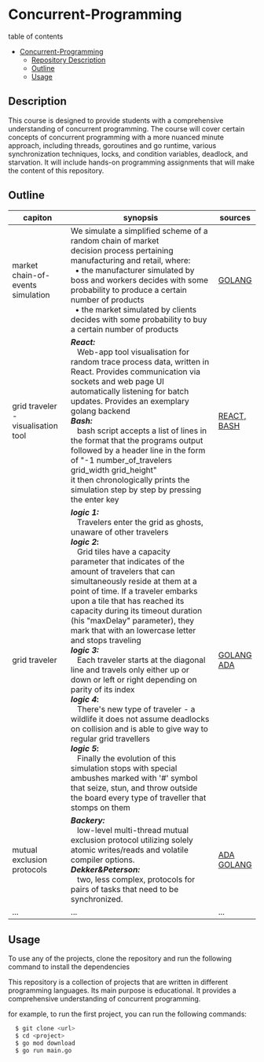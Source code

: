 # Concurrent-Programming

table of contents
- [Concurrent-Programming](#concurrent-programming)
  - [Repository Description](#description)
  - [Outline](#outline)
  - [Usage](#usage)

[//]: # (  - [Course Projects]&#40;#course-projects&#41;)


## Description

This course is designed to provide students with a comprehensive understanding of concurrent programming. 
The course will cover certain concepts of concurrent programming with a more nuanced minute approach, 
including threads, goroutines and go runtime, various synchronization techniques, locks, and condition variables, deadlock, and starvation. 
It will include hands-on programming assignments that will make the content of this repository.

## Outline
| capiton                            | synopsis                                                                                                                                                                                                                                                                                                                                                                                                                                                                                                                                                                                                                                                                                                                                                                                                                                                                                                                                                                                                                          | sources                                                                                                                                                       |
|------------------------------------|-----------------------------------------------------------------------------------------------------------------------------------------------------------------------------------------------------------------------------------------------------------------------------------------------------------------------------------------------------------------------------------------------------------------------------------------------------------------------------------------------------------------------------------------------------------------------------------------------------------------------------------------------------------------------------------------------------------------------------------------------------------------------------------------------------------------------------------------------------------------------------------------------------------------------------------------------------------------------------------------------------------------------------------|---------------------------------------------------------------------------------------------------------------------------------------------------------------|
| market chain-of-events simulation  | We simulate a simplified scheme of a random chain of market <br> decision process pertaining <br> manufacturing and retail, where: <br> &nbsp; • the manufacturer simulated by boss and workers decides with some probability to produce a certain number of products <br> &nbsp; • the market simulated by clients decides with some probability to buy a certain number of products                                                                                                                                                                                                                                                                                                                                                                                                                                                                                                                                                                                                                                             | [GOLANG](./introduction)                                                                                                                                      |
| grid traveler - visualisation tool | **_React:_**<br>&nbsp;&nbsp; Web-app tool visualisation for random trace process data, written in React. Provides communication via sockets and web page UI automatically listening for batch updates. Provides an exemplary golang backend <br>**_Bash:_**<br>&nbsp;&nbsp; bash script accepts a list of lines in the format that the programs output followed by a header line in the form of "-1 number_of_travelers grid_width grid_height" <br>it then chronologically prints the simulation step by step by pressing the enter key                                                                                                                                                                                                                                                                                                                                                                                                                                                                                          | [REACT,<br>BASH](./grid-travelers/visualisation)                                                                                                              |
| grid traveler                      | **_logic 1:_**<br>&nbsp;&nbsp; Travelers enter the grid as ghosts, unaware of other travelers<br>**_logic 2_:**<br>&nbsp;&nbsp; Grid tiles have a capacity parameter that indicates of the amount of travelers that can simultaneously reside at them at a point of time. If a traveler embarks upon a tile that has reached its capacity during its timeout duration (his "maxDelay" parameter), they mark that with an lowercase letter and stops traveling<br>**_logic 3:_**<br>&nbsp;&nbsp; Each traveler starts at the diagonal line and travels only either up or down or left or right depending on parity of its index <br>**_logic 4_:**<br>&nbsp;&nbsp; There's new type of traveler - a wildlife it does not assume deadlocks on collision and is able to give way to regular grid travellers <br>**_logic 5_:**<br>&nbsp;&nbsp; Finally the evolution of this simulation stops with special ambushes marked with '#' symbol that seize, stun, and throw outside the board every type of traveller that stomps on them | [GOLANG](./grid-travelers/golang) <br> [ADA](./grid-travelers/ada)                                                                                            |
| mutual exclusion protocols         | **_Backery:_**<br>&nbsp;&nbsp; low-level multi-thread mutual exclusion protocol utilizing solely atomic writes/reads and volatile compiler options. <br>**_Dekker&Peterson:_**<br>&nbsp;&nbsp; two, less complex, protocols for pairs of tasks that need to be synchronized.                                                                                                                                                                                                                                                                                                                                                                                                                                                                                                                                                                                                                                                                                                                                                      | [ADA](./mutual-exclusion-protocols/ada) <br> [GOLANG](./mutual-exclusion-protocols/golang) |
| ...                                | ...                                                                                                                                                                                                                                                                                                                                                                                                                                                                                                                                                                                                                                                                                                                                                                                                                                                                                                                                                                                                                               | ...                                                                                                                                                           |


## Usage

To use any of the projects,
clone the repository and run the following command to install the dependencies

This repository is a collection of projects that are written in different programming languages.
Its main purpose is educational. It provides a comprehensive understanding of concurrent programming.

for example, to run the first project, you can run the following commands:

```bash
  $ git clone <url>
  $ cd <project>
  $ go mod download
  $ go run main.go
```